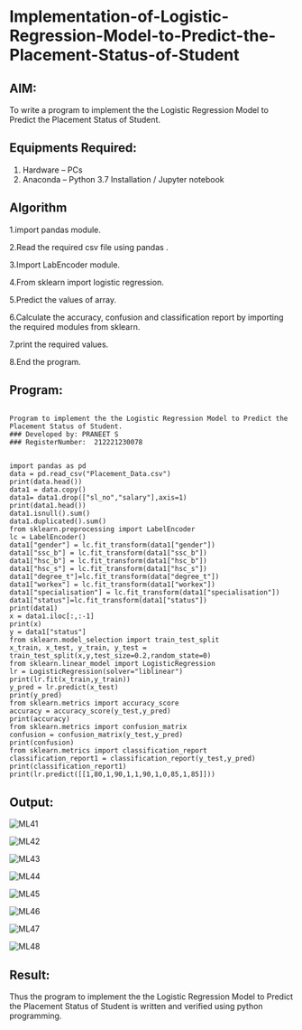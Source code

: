 # Implementation-of-Logistic-Regression-Model-to-Predict-the-Placement-Status-of-Student

## AIM:
To write a program to implement the the Logistic Regression Model to Predict the Placement Status of Student.

## Equipments Required:
1. Hardware – PCs
2. Anaconda – Python 3.7 Installation / Jupyter notebook

## Algorithm
1.import pandas module.

2.Read the required csv file using pandas .

3.Import LabEncoder module.

4.From sklearn import logistic regression.

5.Predict the values of array.

6.Calculate the accuracy, confusion and classification report by importing the required modules from sklearn.

7.print the required values.

8.End the program.

## Program:
```

Program to implement the the Logistic Regression Model to Predict the Placement Status of Student.
### Developed by: PRANEET S
### RegisterNumber:  212221230078


import pandas as pd
data = pd.read_csv("Placement_Data.csv")
print(data.head())
data1 = data.copy()
data1= data1.drop(["sl_no","salary"],axis=1)
print(data1.head())
data1.isnull().sum()
data1.duplicated().sum()
from sklearn.preprocessing import LabelEncoder
lc = LabelEncoder()
data1["gender"] = lc.fit_transform(data1["gender"])
data1["ssc_b"] = lc.fit_transform(data1["ssc_b"])
data1["hsc_b"] = lc.fit_transform(data1["hsc_b"])
data1["hsc_s"] = lc.fit_transform(data1["hsc_s"])
data1["degree_t"]=lc.fit_transform(data["degree_t"])
data1["workex"] = lc.fit_transform(data1["workex"])
data1["specialisation"] = lc.fit_transform(data1["specialisation"])
data1["status"]=lc.fit_transform(data1["status"])
print(data1)
x = data1.iloc[:,:-1]
print(x)
y = data1["status"]
from sklearn.model_selection import train_test_split
x_train, x_test, y_train, y_test = train_test_split(x,y,test_size=0.2,random_state=0)
from sklearn.linear_model import LogisticRegression
lr = LogisticRegression(solver="liblinear")
print(lr.fit(x_train,y_train))
y_pred = lr.predict(x_test)
print(y_pred)
from sklearn.metrics import accuracy_score
accuracy = accuracy_score(y_test,y_pred)
print(accuracy)
from sklearn.metrics import confusion_matrix
confusion = confusion_matrix(y_test,y_pred)
print(confusion)
from sklearn.metrics import classification_report
classification_report1 = classification_report(y_test,y_pred)
print(classification_report1)
print(lr.predict([[1,80,1,90,1,1,90,1,0,85,1,85]]))

```

## Output:

![ML41](https://github.com/BHARATHWAJRAMESH/Implementation-of-Logistic-Regression-Model-to-Predict-the-Placement-Status-of-Student/assets/119394248/20416035-1543-499d-a79e-6d1687f2c8fe)

![ML42](https://github.com/BHARATHWAJRAMESH/Implementation-of-Logistic-Regression-Model-to-Predict-the-Placement-Status-of-Student/assets/119394248/76b8821b-7c94-49b9-b401-71e477bdaaa8)

![ML43](https://github.com/BHARATHWAJRAMESH/Implementation-of-Logistic-Regression-Model-to-Predict-the-Placement-Status-of-Student/assets/119394248/2c6fb62a-4295-4cd9-bd1a-3a1025c30b1f)

![ML44](https://github.com/BHARATHWAJRAMESH/Implementation-of-Logistic-Regression-Model-to-Predict-the-Placement-Status-of-Student/assets/119394248/ad8e3828-8361-4fe3-8d8b-2d6f1f8c591b)

![ML45](https://github.com/BHARATHWAJRAMESH/Implementation-of-Logistic-Regression-Model-to-Predict-the-Placement-Status-of-Student/assets/119394248/394c158d-8ec3-47a8-9396-75c01462f769)

![ML46](https://github.com/BHARATHWAJRAMESH/Implementation-of-Logistic-Regression-Model-to-Predict-the-Placement-Status-of-Student/assets/119394248/4774d054-0886-4d3a-8a34-3b29af9ad67e)

![ML47](https://github.com/BHARATHWAJRAMESH/Implementation-of-Logistic-Regression-Model-to-Predict-the-Placement-Status-of-Student/assets/119394248/4d83c15a-4109-4768-88c3-db290e3c0ae6)

![ML48](https://github.com/BHARATHWAJRAMESH/Implementation-of-Logistic-Regression-Model-to-Predict-the-Placement-Status-of-Student/assets/119394248/eb58677e-66a4-4628-a0fb-c27fd6d18f47)


## Result:
Thus the program to implement the the Logistic Regression Model to Predict the Placement Status of Student is written and verified using python programming.
